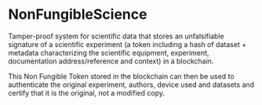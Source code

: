 # NonFungibleScience

Tamper-proof system for scientific data that stores an unfalsifiable signature of a scientific experiment (a token including a hash of dataset + metadata characterizing the scientific equipment, experiment, documentation address/reference and context) in a blockchain. 

This Non Fungible Token stored in the blockchain can then be used to authenticate the original experiment, authors, device used and datasets and certify that it is the original, not a modified copy.
